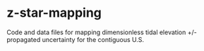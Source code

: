 # z-star-mapping
Code and data files for mapping dimensionless tidal elevation +/- propagated uncertainty for the contiguous U.S. 
